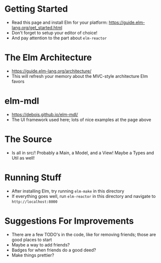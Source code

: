 # Getting Started

- Read this page and install Elm for your platform: https://guide.elm-lang.org/get_started.html
- Don't forget to setup your editor of choice!
- And pay attention to the part about `elm-reactor`

# The Elm Architecture

- https://guide.elm-lang.org/architecture/
- This will refresh your memory about the MVC-style architecture Elm favors

# elm-mdl

- https://debois.github.io/elm-mdl/
- The UI framework used here; lots of nice examples at the page above

# The Source

- Is all in src/! Probably a Main, a Model, and a View! Maybe a Types and Util as well!

# Running Stuff

- After installing Elm, try running `elm-make` in this directory
- If everything goes well, run `elm-reactor` in this directory and navigate to `http://localhost:8000`

# Suggestions For Improvements

- There are a few TODO's in the code, like for removing friends; those are good places to start
- Maybe a way to add friends?
- Badges for when friends do a good deed?
- Make things prettier?
